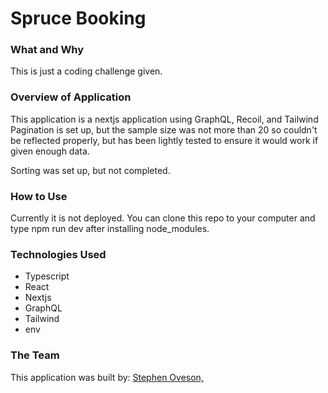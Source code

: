 # Spruce Booking

### What and Why
This is just a coding challenge given. 

### Overview of Application
This application is a nextjs application using GraphQL, Recoil, and Tailwind
Pagination is set up, but the sample size was not more than 20 so couldn't be reflected properly, but has been lightly tested to ensure it would work if given enough data.

Sorting was set up, but not completed.

### How to Use
Currently it is not deployed. You can clone this repo to your computer and type npm run dev after installing node_modules.

### Technologies Used
* Typescript
* React
* Nextjs
* GraphQL
* Tailwind 
* env 

### The Team

This application was built by: [Stephen Oveson,](https://github.com/StephenOveson)